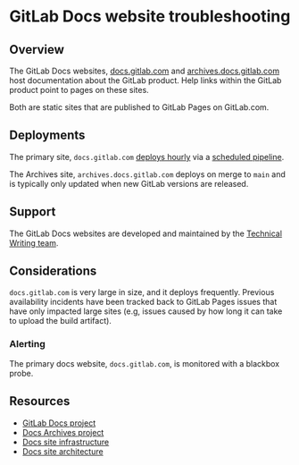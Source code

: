 # GitLab Docs website troubleshooting

## Overview

The GitLab Docs websites, [docs.gitlab.com](https://docs.gitlab.com) and [archives.docs.gitlab.com](https://archives.gitlab.com) host documentation about the GitLab product. Help links within the GitLab product point to pages on these sites.

Both are static sites that are published to GitLab Pages on GitLab.com.

## Deployments

The primary site, `docs.gitlab.com` [deploys hourly](https://docs.gitlab.com/ee/development/documentation/site_architecture/deployment_process.html) via a [scheduled pipeline](https://gitlab.com/gitlab-org/gitlab-docs/-/pipeline_schedules).

The Archives site, `archives.docs.gitlab.com` deploys on merge to `main` and is typically only updated when new GitLab versions are released.

## Support

The GitLab Docs websites are developed and maintained by the [Technical Writing team](https://handbook.gitlab.com/handbook/product/ux/technical-writing/).

## Considerations

`docs.gitlab.com` is very large in size, and it deploys frequently. Previous availability incidents have been tracked back to GitLab Pages issues that have only impacted large sites (e.g, issues caused by how long it can take to upload the build artifact).

### Alerting

The primary docs website, `docs.gitlab.com`, is monitored with a blackbox probe.

## Resources

- [GitLab Docs project](https://gitlab.com/gitlab-org/gitlab-docs)
- [Docs Archives project](https://gitlab.com/gitlab-org/gitlab-docs-archives)
- [Docs site infrastructure](https://gitlab.com/gitlab-org/gitlab-docs/-/blob/main/doc/infrastructure.md?ref_type=heads)
- [Docs site architecture](https://gitlab.com/gitlab-org/gitlab-docs/-/blob/main/doc/architecture.md?ref_type=heads)
